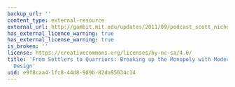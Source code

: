 ```yaml
---
backup_url: ''
content_type: external-resource
external_url: http://gambit.mit.edu/updates/2011/09/podcast_scott_nicholson_from_s.php
has_external_licence_warning: true
has_external_license_warning: true
is_broken: ''
license: https://creativecommons.org/licenses/by-nc-sa/4.0/
title: 'From Settlers to Quarriors: Breaking up the Monopoly with Modern Board Game
  Design'
uid: e9f8caa4-1fc8-44d8-989b-82da95034c14
---
```

